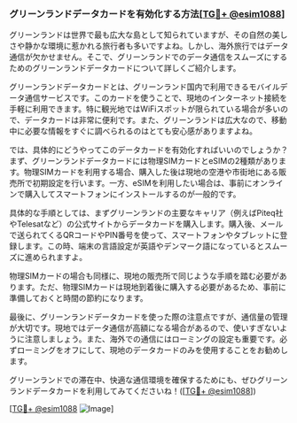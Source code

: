 ### グリーンランドデータカードを有効化する方法[[TG💪+ @esim1088](https://t.me/s/esim1088)]

グリーンランドは世界で最も広大な島として知られていますが、その自然の美しさや静かな環境に惹かれる旅行者も多いですよね。しかし、海外旅行ではデータ通信が欠かせません。そこで、グリーンランドでのデータ通信をスムーズにするためのグリーンランドデータカードについて詳しくご紹介します。

グリーンランドデータカードとは、グリーンランド国内で利用できるモバイルデータ通信サービスです。このカードを使うことで、現地のインターネット接続を手軽に利用できます。特に観光地ではWiFiスポットが限られている場合が多いので、データカードは非常に便利です。また、グリーンランドは広大なので、移動中に必要な情報をすぐに調べられるのはとても安心感がありますよね。

では、具体的にどうやってこのデータカードを有効化すればいいのでしょうか？まず、グリーンランドデータカードには物理SIMカードとeSIMの2種類があります。物理SIMカードを利用する場合、購入した後は現地の空港や市街地にある販売所で初期設定を行います。一方、eSIMを利用したい場合は、事前にオンラインで購入してスマートフォンにインストールするのが一般的です。

具体的な手順としては、まずグリーンランドの主要なキャリア（例えばPiteq社やTelesatなど）の公式サイトからデータカードを購入します。購入後、メールで送られてくるQRコードやPIN番号を使って、スマートフォンやタブレットに登録します。この時、端末の言語設定が英語やデンマーク語になっているとスムーズに進められますよ。

物理SIMカードの場合も同様に、現地の販売所で同じような手順を踏む必要があります。ただ、物理SIMカードは現地到着後に購入する必要があるため、事前に準備しておくと時間の節約になります。

最後に、グリーンランドデータカードを使った際の注意点ですが、通信量の管理が大切です。現地ではデータ通信が高額になる場合があるので、使いすぎないように注意しましょう。また、海外での通信にはローミングの設定も重要です。必ずローミングをオフにして、現地のデータカードのみを使用することをお勧めします。

グリーンランドでの滞在中、快適な通信環境を確保するためにも、ぜひグリーンランドデータカードを利用してみてくださいね！([[TG💪+ @esim1088](https://t.me/s/esim1088)])

[[TG💪+ @esim1088](https://t.me/s/esim1088) ![Image](https://i.postimg.cc/Y0z9fWf4/image.png)]